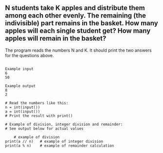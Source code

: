 ## N students take K apples and distribute them among each other evenly. The remaining (the indivisible) part remains in the basket. How many apples will each single student get? How many apples will remain in the basket?

The program reads the numbers N and K. It should print the two answers for the questions above. 
##
```
Example input
6
50

Example output
8
2
```


```
# Read the numbers like this:
n = int(input())
a = int(input())
# Print the result with print()

# Example of division, integer division and remainder:
# See output below for actual values 

    # example of division 
print(a // n)   # example of integer division
print(a % n)    # example of remainder calculation 

```
